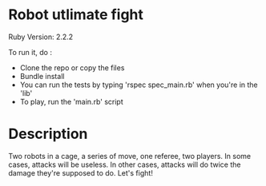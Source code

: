 Robot utlimate fight
======================

Ruby Version: 2.2.2

To run it, do :
- Clone the repo or copy the files
- Bundle install
- You can run the tests by typing 'rspec spec_main.rb' when you're in the 'lib'
- To play, run the 'main.rb' script


Description
===========

Two robots in a cage, a series of move, one referee, two players.
In some cases, attacks will be useless. In other cases, attacks will do twice the damage they're supposed to do. Let's fight!

